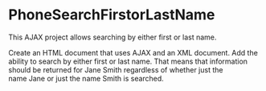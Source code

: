 # PhoneSearchFirstorLastName
This AJAX project allows searching by either first or last name.

Create an HTML document that uses AJAX and an XML document. Add the ability to search by either first or last name. That means that information should be returned for Jane Smith regardless of whether just the name Jane or just the name Smith is searched. 

